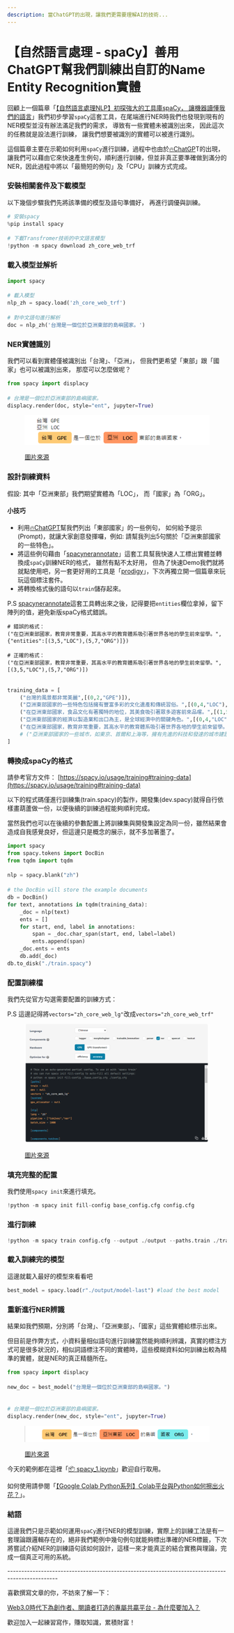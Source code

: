 ```yaml
---
description: 當ChatGPT的出現，讓我們更需要理解AI的技術...
---
```


# 【自然語言處理 - spaCy】善用ChatGPT幫我們訓練出自訂的Name Entity Recognition實體

回顧上一個篇章「[【自然語言處理NLP】初探強大的工具庫spaCy， 讓機器讀懂我們的語言](https://colab.research.google.com/drive/1AOvwc6ZJswAFyPvggRfOwy4UD9rhvlgc)」我們初步學習`spaCy`這套工具，在尾端進行NER時我們也發現到現有的NER模型並沒有辦法滿足我們的需求， 導致有一些實體未被識別出來， 因此這次的任務就是設法進行訓練， 讓我們想要被識別的實體可以被進行識別。



這個篇章主要在示範如何利用`spaCy`進行訓練，過程中也由於[🔥ChatGP](https://chat.openai.com/)T的出現，讓我們可以藉由它來快速產生例句，順利進行訓練，但並非真正要準確做到滿分的NER，因此過程中將以「最簡短的例句」及「CPU」訓練方式完成。



### 安裝相關套件及下載模型

以下幾個步驟我們先將該準備的模型及語句準備好， 再進行調優與訓練。



```python
# 安裝spacy
%pip install spacy

# 下載Transfromer技術的中文語言模型
!python -m spacy download zh_core_web_trf
```

### 載入模型並解析

```python
import spacy

# 載入模型
nlp_zh = spacy.load('zh_core_web_trf')

# 對中文語句進行解析
doc = nlp_zh('台灣是一個位於亞洲東部的島嶼國家。')
```

### NER實體識別

我們可以看到實體僅被識別出「台灣」、「亞洲」， 但我們更希望「東部」跟「國家」也可以被識別出來， 那麼可以怎麼做呢？

```python
from spacy import displacy
     
# 台灣是一個位於亞洲東部的島嶼國家。
displacy.render(doc, style="ent", jupyter=True)
```

<figure><img src="../.gitbook/assets/ner.png" alt=""><figcaption><p><a href="https://www.potatomedia.co/s/fTyoEZy">圖片來源</a></p></figcaption></figure>

### 設計訓練資料

假設: 其中「亞洲東部」我們期望實體為「LOC」， 而「國家」為「ORG」。

#### 小技巧

* 利用[🔥ChatGPT](https://chat.openai.com/)幫我們列出「東部國家」的一些例句， 如何給予提示(Prompt)，就讓大家創意發揮囉，例如: 請幫我列出5句關於「亞洲東部國家的一些特色」。
* 將這些例句藉由「[spacynerannotate](https://agateteam.org/spacynerannotate/)」這套工具幫我快速人工標出實體並轉換成`spaCy`訓練NER的格式， 雖然有點不太好用， 但為了快速Demo我們就將就點使用吧，另一套更好用的工具是「[prodigy](https://prodi.gy/)」，下次再獨立開一個篇章來玩玩這個標注套件。
* 將轉換格式後的語句以`train`儲存起來。

P.S [spacynerannotate](https://agateteam.org/spacynerannotate/)這套工具轉出來之後，記得要把`entities`欄位拿掉，留下陣列的值，避免新版spaCy格式錯誤。

```
# 錯誤的格式：
("在亞洲東部國家，教育非常重要，其高水平的教育體系吸引著世界各地的學生前來留學。",{"entities":[(3,5,"LOC"),(5,7,"ORG")]})

# 正確的格式：
("在亞洲東部國家，教育非常重要，其高水平的教育體系吸引著世界各地的學生前來留學。",[(3,5,"LOC"),(5,7,"ORG")])
```

```python

training_data = [
    ("台灣的風景都非常美麗",[(0,2,"GPE")]),
    ("亞洲東部國家的一些特色包括擁有豐富多彩的文化遺產和傳統習俗。",[(0,4,"LOC"),(4,6,"ORG")]),
    ("在亞洲東部國家，食品文化有著獨特的地位，其美食吸引著眾多遊客前來品嚐。",[(1,5,"LOC"),(5,7,"ORG")]),
    ("亞洲東部國家的經濟以製造業和出口為主，是全球經濟中的關鍵角色。",[(0,4,"LOC"),(4,6,"ORG")]),
    ("在亞洲東部國家，教育非常重要，其高水平的教育體系吸引著世界各地的學生前來留學。",[(3,5,"LOC"),(5,7,"ORG")]),
    # ("亞洲東部國家的一些城市，如東京、首爾和上海等，擁有先進的科技和發達的城市建設，是現代化的代表。",[(2,4,"LOC"),(4,6,"ORG"),(13,15,"ORG"),(16,18,"ORG"),(19,21,"ORG")]),
]
```

### 轉換成spaCy的格式

請參考官方文件： [https://spacy.io/usage/training#training-data](https://spacy.io/usage/training#training-data)

以下的程式碼僅進行訓練集(train.spacy)的製作，開發集(dev.spacy)就得自行依樣畫葫蘆做一份，以便後續的訓練過程能夠順利完成。

當然我們也可以在後續的參數配置上將訓練集與開發集設定為同一份，雖然結果會造成自我感覺良好，但這邊只是概念的展示，就不多加著墨了。

```python
import spacy
from spacy.tokens import DocBin
from tqdm import tqdm

nlp = spacy.blank("zh")

# the DocBin will store the example documents
db = DocBin()
for text, annotations in tqdm(training_data):
    _doc = nlp(text)
    ents = []
    for start, end, label in annotations:
        span = _doc.char_span(start, end, label=label)
        ents.append(span)
    _doc.ents = ents
    db.add(_doc)
db.to_disk("./train.spacy")
```

### 配置訓練檔

我們先從官方勾選需要配置的訓練方式：

P.S 這邊記得將`vectors="zh_core_web_lg"`改成`vectors="zh_core_web_trf"`

<figure><img src="../.gitbook/assets/config.png" alt=""><figcaption><p><a href="https://www.potatomedia.co/s/fTyoEZy">圖片來源</a></p></figcaption></figure>

### 填充完整的配置

我們使用`spacy init`來進行填充。

```python
!python -m spacy init fill-config base_config.cfg config.cfg
```

### 進行訓練

```python
!python -m spacy train config.cfg --output ./output --paths.train ./train.spacy --paths.dev ./train.spacy
```

### 載入訓練完的模型

這邊就載入最好的模型來看看吧

```python
best_model = spacy.load(r"./output/model-last") #load the best model
```

### 重新進行NER辨識

結果如我們預期，分別將「台灣」、「亞洲東部」、「國家」這些實體給標示出來。

但目前是作弊方式，小資料量相似語句進行訓練當然能夠順利辨識，真實的標注方式可是很多狀況的，相似詞語標注不同的實體時，這些模糊資料如何訓練出較為精準的實體，就是NER的真正精髓所在。

```python
from spacy import displacy

new_doc = best_model("台灣是一個位於亞洲東部的島嶼國家。")


# 台灣是一個位於亞洲東部的島嶼國家。
displacy.render(new_doc, style="ent", jupyter=True)
```

<figure><img src="../.gitbook/assets/result.png" alt=""><figcaption><p><a href="https://www.potatomedia.co/s/fTyoEZy">圖片來源</a></p></figcaption></figure>



今天的範例都在這裡「[📦 spacy\_1.ipynb](https://github.com/weihanchen/google-colab-python-learn/blob/main/jupyter-examples/spacy\_1.ipynb)」歡迎自行取用。

如何使用請參閱「[【Google Colab Python系列】Colab平台與Python如何擦出火花？](https://www.potatomedia.co/s/aNLHZe3S)」。

### 結語

這邊我們只是示範如何運用`spaCy`進行NER的模型訓練，實際上的訓練工法是有一套理論跟邏輯存在的，絕非我們範例中幾句例句就能夠標出準確的NER標籤，下次將嘗試介紹NER的訓練語句該如何設計，這樣一來才能真正的結合實務與理論，完成一個真正可用的系統。



\------------------------------------------------------------------------------------------------

喜歡撰寫文章的你，不妨來了解一下：

[Web3.0時代下為創作者、閱讀者打造的專屬共贏平台 - 為什麼要加入？](https://www.potatomedia.co/s/2PmFxsq)

歡迎加入一起練習寫作，賺取知識，累積財富！
